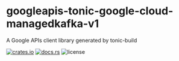 # googleapis-tonic-google-cloud-managedkafka-v1

A Google APIs client library generated by tonic-build

[![crates.io](https://img.shields.io/crates/v/googleapis-tonic-google-cloud-managedkafka-v1)](https://crates.io/crates/googleapis-tonic-google-cloud-managedkafka-v1)
[![docs.rs](https://img.shields.io/docsrs/googleapis-tonic-google-cloud-managedkafka-v1)](https://docs.rs/googleapis-tonic-google-cloud-managedkafka-v1)
![license](https://img.shields.io/crates/l/googleapis-tonic-google-cloud-managedkafka-v1)
